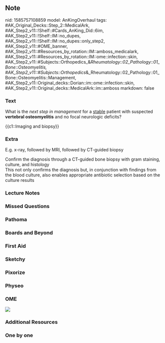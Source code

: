 ## Note
nid: 1585757108859
model: AnKingOverhaul
tags: #AK_Original_Decks::Step_2::MedicalArk, #AK_Step2_v11::!Shelf::#Cards_AnKing_Did::6im, #AK_Step2_v11::!Shelf::IM::no_dupes, #AK_Step2_v11::!Shelf::IM::no_dupes::only_step2, #AK_Step2_v11::#OME_banner, #AK_Step2_v11::#Resources_by_rotation::IM::amboss_medicalark, #AK_Step2_v11::#Resources_by_rotation::IM::ome::infection::skin, #AK_Step2_v11::#Subjects::Orthopedics_&_Rheumatology::02_Pathology::01_Bone::Osteomyelitis, #AK_Step2_v11::#Subjects::Orthopedics_&_Rheumatology::02_Pathology::01_Bone::Osteomyelitis::Management, #AK_Step2_v11::Original_decks::Dorian::im::ome::infection::skin, #AK_Step2_v11::Original_decks::MedicalArk::im::amboss
markdown: false

### Text
What is the <i>next step in management</i> for a <u>stable</u>
patient with suspected <b>vertebral osteomyelitis</b> and no focal
neurologic deficits?
<div>
  {{c1::Imaging and biopsy}}
</div>

### Extra
E.g. x-ray, followed by MRI, followed by CT-guided biopsy
<div>
  Confirm the diagnosis through a CT-guided bone biopsy with gram
  staining, culture, and histology
</div>
<div>
  This not only confirms the diagnosis but, in conjunction with
  findings from the blood culture, also enables appropriate
  antibiotic selection based on the culture results
</div>

### Lecture Notes


### Missed Questions


### Pathoma


### Boards and Beyond


### First Aid


### Sketchy


### Pixorize


### Physeo


### OME
<div class="ome-widget">
  <a href="https://onlinemeded.org?ref=anki"><img src=
  "_OME_AnkiFlashcards_General_3.png"></a>
</div>

### Additional Resources


### One by one

